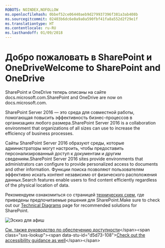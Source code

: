 ```yaml
---
ROBOTS: NOINDEX,NOFOLLOW
ms.openlocfilehash: 0bbef52ce06440aeb9d279937396f381a3ab408b
ms.sourcegitcommit: 02403b6dc6e0a9a0a590fbf41fa8a552d2f29e1f
ms.translationtype: HT
ms.contentlocale: ru-RU
ms.lasthandoff: 01/09/2018
---
```

# <a name="welcome-to-sharepoint-and-onedrive"></a><span data-ttu-id="d5d73-101">Добро пожаловать в SharePoint и OneDrive</span><span class="sxs-lookup"><span data-stu-id="d5d73-101">Welcome to SharePoint and OneDrive</span></span>

<span data-ttu-id="d5d73-102">SharePoint и OneDrive теперь описаны на сайте docs.microsoft.com.</span><span class="sxs-lookup"><span data-stu-id="d5d73-102">SharePoint and OneDrive are now on docs.microsoft.com.</span></span> 

<span data-ttu-id="d5d73-103">SharePoint Server 2016 — это среда для совместной работы, помогающая повысить эффективность бизнес-процессов в организациях любого размера.</span><span class="sxs-lookup"><span data-stu-id="d5d73-103">SharePoint Server 2016 is a collaboration environment that organizations of all sizes can use to increase the efficiency of business processes.</span></span> 

<span data-ttu-id="d5d73-104">Сайты SharePoint Server 2016 образуют среды, которые администраторы могут настроить, чтобы предоставить персонализированный доступ к документам и другим сведениям.</span><span class="sxs-lookup"><span data-stu-id="d5d73-104">SharePoint Server 2016 sites provide environments that administrators can configure to provide personalized access to documents and other information.</span></span> <span data-ttu-id="d5d73-105">Функции поиска позволяют пользователям эффективно искать контент независимо от физического расположения данных.</span><span class="sxs-lookup"><span data-stu-id="d5d73-105">Search features enable users to find content efficiently regardless of the physical location of data.</span></span>

<span data-ttu-id="d5d73-106">Рекомендуем ознакомиться со страницей [технических схем](https://technet.microsoft.com/en-us/library/cc263199(v=office.16).aspx), где приведены предпочитаемые решения для SharePoint.</span><span class="sxs-lookup"><span data-stu-id="d5d73-106">Make sure to check out our [Technical Diagrams](https://technet.microsoft.com/en-us/library/cc263199(v=office.16).aspx) page for recommended solutions for SharePoint.</span></span>


![Эскиз для афиш](media/testfile.png)

<span data-ttu-id="d5d73-108">[См. также руководство по обеспечению доступности](https://technet.microsoft.com/en-us/library/mt790686(v=office.16).aspx)</span><span class="sxs-lookup"><span data-stu-id="d5d73-108">[Check out the accessibility guidance as well](https://technet.microsoft.com/en-us/library/mt790686(v=office.16).aspx)</span></span>
